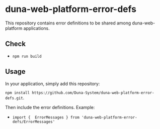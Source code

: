 # duna-web-platform-error-defs

This repository contains error definitions to be shared among duna-web-platform applications.

## Check

- `npm run build`

## Usage

In your application, simply add this repository:

`npm install https://github.com/Duna-System/duna-web-platform-error-defs.git`.

Then include the error definitions. Example:

- `import {  ErrorMessages } from 'duna-web-platform-error-defs/ErrorMessages'`